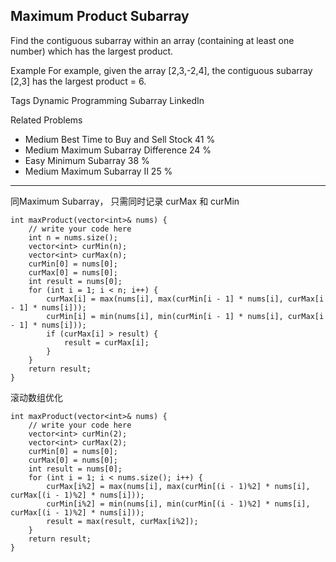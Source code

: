 ## Maximum Product Subarray  ##

Find the contiguous subarray within an array (containing at least one number) which has the largest product.

Example
For example, given the array [2,3,-2,4], the contiguous subarray [2,3] has the largest product = 6.

Tags 
Dynamic Programming Subarray LinkedIn

Related Problems 

- Medium Best Time to Buy and Sell Stock 41 %
- Medium Maximum Subarray Difference 24 %
- Easy Minimum Subarray 38 %
- Medium Maximum Subarray II 25 %

----------
同Maximum Subarray， 只需同时记录 curMax 和 curMin

	int maxProduct(vector<int>& nums) {
	    // write your code here
	    int n = nums.size();
	    vector<int> curMin(n);
	    vector<int> curMax(n);
	    curMin[0] = nums[0];
	    curMax[0] = nums[0];
	    int result = nums[0];
	    for (int i = 1; i < n; i++) {
	        curMax[i] = max(nums[i], max(curMin[i - 1] * nums[i], curMax[i - 1] * nums[i]));
	        curMin[i] = min(nums[i], min(curMin[i - 1] * nums[i], curMax[i - 1] * nums[i]));
	        if (curMax[i] > result) {
	            result = curMax[i];
	        }
	    }
	    return result;
	}

滚动数组优化

	int maxProduct(vector<int>& nums) {
	    // write your code here
	    vector<int> curMin(2);
	    vector<int> curMax(2);
	    curMin[0] = nums[0];
	    curMax[0] = nums[0];
	    int result = nums[0];
	    for (int i = 1; i < nums.size(); i++) {
	        curMax[i%2] = max(nums[i], max(curMin[(i - 1)%2] * nums[i], curMax[(i - 1)%2] * nums[i]));
	        curMin[i%2] = min(nums[i], min(curMin[(i - 1)%2] * nums[i], curMax[(i - 1)%2] * nums[i]));
	        result = max(result, curMax[i%2]);
	    }
	    return result;
	}